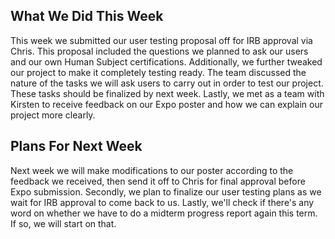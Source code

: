 ## What We Did This Week
This week we submitted our user testing proposal off for IRB approval via Chris. This proposal included the questions we planned to ask our users and our own Human Subject certifications. Additionally, we further tweaked our project to make it completely testing ready. The team discussed the nature of the tasks we will ask users to carry out in order to test our project. These tasks should be finalized by next week. Lastly, we met as a team with Kirsten to receive feedback on our Expo poster and how we can explain our project more clearly.

## Plans For Next Week
Next week we will make modifications to our poster according to the feedback we received, then send it off to Chris for final approval before Expo submission. Secondly, we plan to finalize our user testing plans as we wait for IRB approval to come back to us. Lastly, we'll check if there's any word on whether we have to do a midterm progress report again this term. If so, we will start on that.